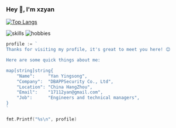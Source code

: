 ### Hey 👋, I'm xzyan

[![Top Langs](https://github-readme-stats.vercel.app/api/top-langs/?username=xzyan)](https://github.com/anuraghazra/github-readme-stats)

![skills](http://xzyan.github.io/skills.svg)
![hobbies](http://xzyan.github.io/hobbies.svg)

```go
profile := `
Thanks for visiting my profile, it's great to meet you here! 😊

Here are some quick things about me:    

map[string]string{
    "Name":     "Yan Yingsong",
    "Company":  "DBAPPSecurity Co., Ltd",
    "Location": "China HangZhou",
    "Email":    "17112yan@gmail.com",
    "Job":      "Engineers and technical managers",
}
`

fmt.Printf("%s\n", profile)
```
